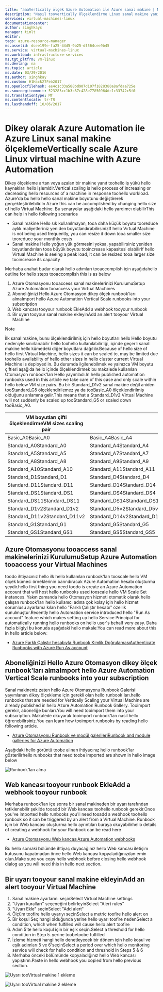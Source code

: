 ```yaml
---
title: "aaaVertically ölçek Azure Automation ile Azure sanal makine | Microsoft Docs"
description: "Nasıl toovertically ölçeklendirme Linux sanal makine yanıt toomonitoring uyarılar Azure Automation"
services: virtual-machines-linux
documentationcenter: 
author: singhkays
manager: timlt
editor: 
tags: azure-resource-manager
ms.assetid: dcee199e-fa25-44d5-9b25-df564cee9b45
ms.service: virtual-machines-linux
ms.workload: infrastructure-services
ms.tgt_pltfrm: vm-linux
ms.devlang: na
ms.topic: article
ms.date: 03/29/2016
ms.author: singhkay
ms.custom: H1Hack27Feb2017
ms.openlocfilehash: ee4c1c33a588bd907d107f1828380a8afdaa725e
ms.sourcegitcommit: 523283cc1b3c37c428e77850964dc1c33742c5f0
ms.translationtype: MT
ms.contentlocale: tr-TR
ms.lasthandoff: 10/06/2017
---
```

# <a name="vertically-scale-azure-linux-virtual-machine-with-azure-automation"></a><span data-ttu-id="84b60-103">Dikey olarak Azure Automation ile Azure Linux sanal makine ölçekleme</span><span class="sxs-lookup"><span data-stu-id="84b60-103">Vertically scale Azure Linux virtual machine with Azure Automation</span></span>
<span data-ttu-id="84b60-104">Dikey ölçekleme artan veya azalan bir makine yanıt toohello iş yükü hello kaynakları hello işlemidir.</span><span class="sxs-lookup"><span data-stu-id="84b60-104">Vertical scaling is hello process of increasing or decreasing hello resources of a machine in response toohello workload.</span></span> <span data-ttu-id="84b60-105">Azure'da bu hello hello sanal makine boyutunu değiştirerek gerçekleştirilebilir.</span><span class="sxs-lookup"><span data-stu-id="84b60-105">In Azure this can be accomplished by changing hello size of hello Virtual Machine.</span></span> <span data-ttu-id="84b60-106">Bu senaryolar aşağıdaki hello yardımcı olabilir</span><span class="sxs-lookup"><span data-stu-id="84b60-106">This can help in hello following scenarios</span></span>

* <span data-ttu-id="84b60-107">Sanal makine Hello sık kullanılmayan, tooa daha küçük boyutu tooreduce aylık maliyetleriniz yeniden boyutlandırabilirsiniz</span><span class="sxs-lookup"><span data-stu-id="84b60-107">If hello Virtual Machine is not being used frequently, you can resize it down tooa smaller size tooreduce your monthly costs</span></span>
* <span data-ttu-id="84b60-108">Sanal makine Hello yoğun yük görmesini yoksa, yapabilirsiniz yeniden boyutlandırılan tooa büyük boyutu tooincrease kapasitesi olabilir</span><span class="sxs-lookup"><span data-stu-id="84b60-108">If hello Virtual Machine is seeing a peak load, it can be resized tooa larger size tooincrease its capacity</span></span>

<span data-ttu-id="84b60-109">Merhaba anahat budur olarak hello adımları tooaccomplish için aşağıda</span><span class="sxs-lookup"><span data-stu-id="84b60-109">hello outline for hello steps tooaccomplish this is as below</span></span>

1. <span data-ttu-id="84b60-110">Azure Otomasyonu tooaccess sanal makinelerinizi Kurulumu</span><span class="sxs-lookup"><span data-stu-id="84b60-110">Setup Azure Automation tooaccess your Virtual Machines</span></span>
2. <span data-ttu-id="84b60-111">Aboneliğinizi Hello Azure Otomasyon dikey ölçek runbook'ları alma</span><span class="sxs-lookup"><span data-stu-id="84b60-111">Import hello Azure Automation Vertical Scale runbooks into your subscription</span></span>
3. <span data-ttu-id="84b60-112">Web kancası tooyour runbook Ekle</span><span class="sxs-lookup"><span data-stu-id="84b60-112">Add a webhook tooyour runbook</span></span>
4. <span data-ttu-id="84b60-113">Bir uyarı tooyour sanal makine ekleyin</span><span class="sxs-lookup"><span data-stu-id="84b60-113">Add an alert tooyour Virtual Machine</span></span>

> [!NOTE]
> <span data-ttu-id="84b60-114">İlk sanal makine, bunu ölçeklendirilmiş için hello boyutları hello Hello boyutu nedeniyle sınırlanabilir hello toohello kullanılabilirliği, içinde geçerli sanal makine hello kümedeki diğer boyutlara dağıtılır.</span><span class="sxs-lookup"><span data-stu-id="84b60-114">Because of hello size of hello first Virtual Machine, hello sizes it can be scaled to, may be limited due toohello availability of hello other sizes in hello cluster current Virtual Machine is deployed in.</span></span> <span data-ttu-id="84b60-115">Bu durumda ilgilenebilmek ve yalnızca VM boyutu çiftleri aşağıda hello içinde ölçeklendirmek bu makalede kullanılan Otomasyon runbook'ları Hello yayımladı.</span><span class="sxs-lookup"><span data-stu-id="84b60-115">In hello published automation runbooks used in this article we take care of this case and only scale within hello below VM size pairs.</span></span> <span data-ttu-id="84b60-116">Bu bir Standard_D1v2 sanal makine değil aniden tooStandard_G5 ölçeklendirilemez ya da tooBasic_A0 ölçeklendirilmiş olduğunu anlamına gelir.</span><span class="sxs-lookup"><span data-stu-id="84b60-116">This means that a Standard_D1v2 Virtual Machine will not suddenly be scaled up tooStandard_G5 or scaled down tooBasic_A0.</span></span>
> 
> | <span data-ttu-id="84b60-117">VM boyutları çifti ölçeklendirme</span><span class="sxs-lookup"><span data-stu-id="84b60-117">VM sizes scaling pair</span></span> |  |
> | --- | --- |
> | <span data-ttu-id="84b60-118">Basic_A0</span><span class="sxs-lookup"><span data-stu-id="84b60-118">Basic_A0</span></span> |<span data-ttu-id="84b60-119">Basic_A4</span><span class="sxs-lookup"><span data-stu-id="84b60-119">Basic_A4</span></span> |
> | <span data-ttu-id="84b60-120">Standard_A0</span><span class="sxs-lookup"><span data-stu-id="84b60-120">Standard_A0</span></span> |<span data-ttu-id="84b60-121">Standard_A4</span><span class="sxs-lookup"><span data-stu-id="84b60-121">Standard_A4</span></span> |
> | <span data-ttu-id="84b60-122">Standard_A5</span><span class="sxs-lookup"><span data-stu-id="84b60-122">Standard_A5</span></span> |<span data-ttu-id="84b60-123">Standard_A7</span><span class="sxs-lookup"><span data-stu-id="84b60-123">Standard_A7</span></span> |
> | <span data-ttu-id="84b60-124">Standard_A8</span><span class="sxs-lookup"><span data-stu-id="84b60-124">Standard_A8</span></span> |<span data-ttu-id="84b60-125">Standard_A9</span><span class="sxs-lookup"><span data-stu-id="84b60-125">Standard_A9</span></span> |
> | <span data-ttu-id="84b60-126">Standard_A10</span><span class="sxs-lookup"><span data-stu-id="84b60-126">Standard_A10</span></span> |<span data-ttu-id="84b60-127">Standard_A11</span><span class="sxs-lookup"><span data-stu-id="84b60-127">Standard_A11</span></span> |
> | <span data-ttu-id="84b60-128">Standard_D1</span><span class="sxs-lookup"><span data-stu-id="84b60-128">Standard_D1</span></span> |<span data-ttu-id="84b60-129">Standard_D4</span><span class="sxs-lookup"><span data-stu-id="84b60-129">Standard_D4</span></span> |
> | <span data-ttu-id="84b60-130">Standard_D11</span><span class="sxs-lookup"><span data-stu-id="84b60-130">Standard_D11</span></span> |<span data-ttu-id="84b60-131">Standard_D14</span><span class="sxs-lookup"><span data-stu-id="84b60-131">Standard_D14</span></span> |
> | <span data-ttu-id="84b60-132">Standard_DS1</span><span class="sxs-lookup"><span data-stu-id="84b60-132">Standard_DS1</span></span> |<span data-ttu-id="84b60-133">Standard_DS4</span><span class="sxs-lookup"><span data-stu-id="84b60-133">Standard_DS4</span></span> |
> | <span data-ttu-id="84b60-134">Standard_DS11</span><span class="sxs-lookup"><span data-stu-id="84b60-134">Standard_DS11</span></span> |<span data-ttu-id="84b60-135">Standard_DS14</span><span class="sxs-lookup"><span data-stu-id="84b60-135">Standard_DS14</span></span> |
> | <span data-ttu-id="84b60-136">Standard_D1v2</span><span class="sxs-lookup"><span data-stu-id="84b60-136">Standard_D1v2</span></span> |<span data-ttu-id="84b60-137">Standard_D5v2</span><span class="sxs-lookup"><span data-stu-id="84b60-137">Standard_D5v2</span></span> |
> | <span data-ttu-id="84b60-138">Standard_D11v2</span><span class="sxs-lookup"><span data-stu-id="84b60-138">Standard_D11v2</span></span> |<span data-ttu-id="84b60-139">Standard_D14v2</span><span class="sxs-lookup"><span data-stu-id="84b60-139">Standard_D14v2</span></span> |
> | <span data-ttu-id="84b60-140">Standard_G1</span><span class="sxs-lookup"><span data-stu-id="84b60-140">Standard_G1</span></span> |<span data-ttu-id="84b60-141">Standard_G5</span><span class="sxs-lookup"><span data-stu-id="84b60-141">Standard_G5</span></span> |
> | <span data-ttu-id="84b60-142">Standard_GS1</span><span class="sxs-lookup"><span data-stu-id="84b60-142">Standard_GS1</span></span> |<span data-ttu-id="84b60-143">Standard_GS5</span><span class="sxs-lookup"><span data-stu-id="84b60-143">Standard_GS5</span></span> |
> 
> 

## <a name="setup-azure-automation-tooaccess-your-virtual-machines"></a><span data-ttu-id="84b60-144">Azure Otomasyonu tooaccess sanal makinelerinizi Kurulumu</span><span class="sxs-lookup"><span data-stu-id="84b60-144">Setup Azure Automation tooaccess your Virtual Machines</span></span>
<span data-ttu-id="84b60-145">toodo ihtiyacınız hello ilk hello kullanılan runbook'ları tooscale hello VM ölçek kümesi örneklerinin barındıracak Azure Automation hesabı oluşturma şeydir.</span><span class="sxs-lookup"><span data-stu-id="84b60-145">hello first thing you need toodo is create an Azure Automation account that will host hello runbooks used tooscale hello VM Scale Set instances.</span></span> <span data-ttu-id="84b60-146">Yakın zamanda hello Otomasyon hizmeti otomatik olarak hello çalışan runbook'ları hello kullanıcı adına çok kolay için hello hizmet sorumlusu ayarlama kılan hello "Farklı Çalıştır hesabı" özellik sunulmuştur.</span><span class="sxs-lookup"><span data-stu-id="84b60-146">Recently hello Automation service introduced hello "Run As account" feature which makes setting up hello Service Principal for automatically running hello runbooks on hello user's behalf very easy.</span></span> <span data-ttu-id="84b60-147">Daha fazla bilgiyi bu konuda aşağıdaki hello makale:</span><span class="sxs-lookup"><span data-stu-id="84b60-147">You can read more about this in hello article below:</span></span>

* [<span data-ttu-id="84b60-148">Azure Farklı Çalıştır hesabıyla Runbook Kimlik Doğrulaması</span><span class="sxs-lookup"><span data-stu-id="84b60-148">Authenticate Runbooks with Azure Run As account</span></span>](../../automation/automation-sec-configure-azure-runas-account.md)

## <a name="import-hello-azure-automation-vertical-scale-runbooks-into-your-subscription"></a><span data-ttu-id="84b60-149">Aboneliğinizi Hello Azure Otomasyon dikey ölçek runbook'ları alma</span><span class="sxs-lookup"><span data-stu-id="84b60-149">Import hello Azure Automation Vertical Scale runbooks into your subscription</span></span>
<span data-ttu-id="84b60-150">Sanal makineniz zaten hello Azure Otomasyonu Runbook Galerisi yayımlanan dikey ölçekleme için gerekli olan hello runbook'ları.</span><span class="sxs-lookup"><span data-stu-id="84b60-150">hello runbooks that are needed for Vertically Scaling your Virtual Machine are already published in hello Azure Automation Runbook Gallery.</span></span> <span data-ttu-id="84b60-151">Tooimport gerekir, aboneliğe bunları.</span><span class="sxs-lookup"><span data-stu-id="84b60-151">You will need tooimport them into your subscription.</span></span> <span data-ttu-id="84b60-152">Makalede okuyarak tooimport runbook'ları nasıl hello öğrenebilirsiniz.</span><span class="sxs-lookup"><span data-stu-id="84b60-152">You can learn how tooimport runbooks by reading hello following article.</span></span>

* [<span data-ttu-id="84b60-153">Azure Otomasyonu Runbook ve modül galerileri</span><span class="sxs-lookup"><span data-stu-id="84b60-153">Runbook and module galleries for Azure Automation</span></span>](../../automation/automation-runbook-gallery.md)

<span data-ttu-id="84b60-154">Aşağıdaki hello görüntü toobe alınan ihtiyacınız hello runbook'lar gösterilir</span><span class="sxs-lookup"><span data-stu-id="84b60-154">hello runbooks that need toobe imported are shown in hello image below</span></span>

![Runbook'ları alma](./media/vertical-scaling-automation/scale-runbooks.png)

## <a name="add-a-webhook-tooyour-runbook"></a><span data-ttu-id="84b60-156">Web kancası tooyour runbook Ekle</span><span class="sxs-lookup"><span data-stu-id="84b60-156">Add a webhook tooyour runbook</span></span>
<span data-ttu-id="84b60-157">Merhaba runbook'ları içe sonra bir sanal makineden bir uyarı tarafından tetiklenebilir şekilde tooadd bir Web kancası toohello runbook gerekir.</span><span class="sxs-lookup"><span data-stu-id="84b60-157">Once you've imported hello runbooks you'll need tooadd a webhook toohello runbook so it can be triggered by an alert from a Virtual Machine.</span></span> <span data-ttu-id="84b60-158">Runbook için bir Web kancası oluşturma hello ayrıntıları buraya okuyabilir</span><span class="sxs-lookup"><span data-stu-id="84b60-158">hello details of creating a webhook for your Runbook can be read here</span></span>

* [<span data-ttu-id="84b60-159">Azure Otomasyonu Web kancası</span><span class="sxs-lookup"><span data-stu-id="84b60-159">Azure Automation webhooks</span></span>](../../automation/automation-webhooks.md)

<span data-ttu-id="84b60-160">Bu hello sonraki bölümde ihtiyaç duyacağınız hello Web kancası iletişim kutusunu kapatmadan önce hello Web kancası kopyaladığınızdan emin olun.</span><span class="sxs-lookup"><span data-stu-id="84b60-160">Make sure you copy hello webhook before closing hello webhook dialog as you will need this in hello next section.</span></span>

## <a name="add-an-alert-tooyour-virtual-machine"></a><span data-ttu-id="84b60-161">Bir uyarı tooyour sanal makine ekleyin</span><span class="sxs-lookup"><span data-stu-id="84b60-161">Add an alert tooyour Virtual Machine</span></span>
1. <span data-ttu-id="84b60-162">Sanal makine ayarlarını seçin</span><span class="sxs-lookup"><span data-stu-id="84b60-162">Select Virtual Machine settings</span></span>
2. <span data-ttu-id="84b60-163">"Uyarı kuralları" seçeneğini belirleyin</span><span class="sxs-lookup"><span data-stu-id="84b60-163">Select "Alert rules"</span></span>
3. <span data-ttu-id="84b60-164">"Uyarı Ekle" seçin</span><span class="sxs-lookup"><span data-stu-id="84b60-164">Select "Add alert"</span></span>
4. <span data-ttu-id="84b60-165">Ölçüm toofire hello uyarıyı seçin</span><span class="sxs-lookup"><span data-stu-id="84b60-165">Select a metric toofire hello alert on</span></span>
5. <span data-ttu-id="84b60-166">Bir koşul Seç hangi olduğunda yerine hello uyarı toofire neden</span><span class="sxs-lookup"><span data-stu-id="84b60-166">Select a condition, which when fulfilled will cause hello alert toofire</span></span>
6. <span data-ttu-id="84b60-167">Adım 5'te hello koşul için bir eşik seçin.</span><span class="sxs-lookup"><span data-stu-id="84b60-167">Select a threshold for hello condition in Step 5.</span></span> <span data-ttu-id="84b60-168">yerine toobe</span><span class="sxs-lookup"><span data-stu-id="84b60-168">toobe fulfilled</span></span>
7. <span data-ttu-id="84b60-169">İzleme hizmeti hangi hello denetleyecek bir dönem için hello koşul ve eşik adımları 5 ve 6'seçin</span><span class="sxs-lookup"><span data-stu-id="84b60-169">Select a period over which hello monitoring service will check for hello condition and threshold in Steps 5 & 6</span></span>
8. <span data-ttu-id="84b60-170">Merhaba önceki bölümünde kopyaladığınız hello Web kancası yapıştırın.</span><span class="sxs-lookup"><span data-stu-id="84b60-170">Paste in hello webhook you copied from hello previous section.</span></span>

![Uyarı tooVirtual makine 1 ekleme](./media/vertical-scaling-automation/add-alert-webhook-1.png)

![Uyarı tooVirtual makine 2 ekleme](./media/vertical-scaling-automation/add-alert-webhook-2.png)

